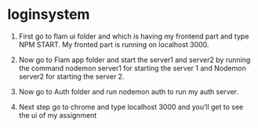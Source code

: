 # loginsystem

1. First go to flam ui folder and which is having my frontend part and type NPM START. My fronted part is running on localhost 3000.

2. Now go to Flam app folder and start the server1 and server2 by running the command nodemon server1 for starting the server 1 and Nodemon server2 for starting the server 2.

3. Now go to Auth folder and run nodemon auth to run my auth server.

4. Next step go to chrome and type localhost 3000 and you’ll get to see the ui of my assignment

